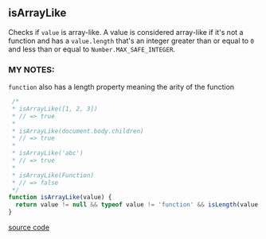 ## isArrayLike

 Checks if `value` is array-like. A value is considered array-like if it's not a function and has a `value.length` that's an integer greater than or equal to `0` and less than or equal to `Number.MAX_SAFE_INTEGER`.

### **MY NOTES:**
`function` also has a length property meaning the arity of the function
 
```javascript
 /*
 * isArrayLike([1, 2, 3])
 * // => true
 *
 * isArrayLike(document.body.children)
 * // => true
 *
 * isArrayLike('abc')
 * // => true
 *
 * isArrayLike(Function)
 * // => false
 */
function isArrayLike(value) {
  return value != null && typeof value != 'function' && isLength(value.length)
}
```

[source code](https://github.com/lodash/lodash/blob/master/isArrayLike.js)
